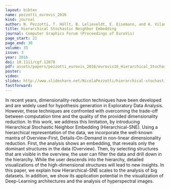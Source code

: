 ```yaml
---
layout: bibtex
name: pezzotti_eurovis_2016
kind: journal
author: N. Pezzotti, T. Höllt, B. Lelieveldt, E. Eisemann, and A. Vilanova
title: Hierarchical Stochastic Neighbor Embedding
journal: Computer Graphics Forum (Proceedings of EuroVis)
page_start: 21
page_end: 30
volume: 35
issue: 3
year: 2016
doi: 10.1111/cgf.12878
pdf: assets/papers/pezzotti_eurovis_2016/eurovis16_Hierarchical_Stochastic_Neighbor_Embedding.pdf
poster: 
video: 
slides: http://www.slideshare.net/NicolaPezzotti/hierarchical-stochastic-neighbor-embedding
fastforward: 
---
```

In recent years, dimensionality-reduction techniques have been developed and are widely used for hypothesis generation in Exploratory Data Analysis. However, these techniques are confronted with overcoming the trade-off between computation time and the quality of the provided dimensionality reduction. In this work, we address this limitation, by introducing Hierarchical Stochastic Neighbor Embedding (Hierarchical-SNE). Using a hierarchical representation of the data, we incorporate the well-known mantra of Overview-First, Details-On-Demand in non-linear dimensionality reduction. First, the analysis shows an embedding, that reveals only the dominant structures in the data (Overview). Then, by selecting structures that are visible in the overview, the user can filter the data and drill down in the hierarchy. While the user descends into the hierarchy, detailed visualizations of the high-dimensional structures will lead to new insights. In this paper, we explain how Hierarchical-SNE scales to the analysis of big datasets. In addition, we show its application potential in the visualization of Deep-Learning architectures and the analysis of hyperspectral images.